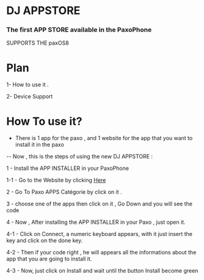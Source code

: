 # DJ APPSTORE
### The first APP STORE available in the PaxoPhone

 SUPPORTS THE paxOS8 

# Plan

1- How to use it .

2- Device Support

# How To use it?

- There is 1 app for the paxo , and 1 website for the app that you want to install it in the paxo

-- Now , this is the steps of using the new DJ APPSTORE :

1 - Install the APP INSTALLER in your PaxoPhone 
 
1-1 - Go to the Website by clicking <a href="http://45.90.13.219:6109/index.html">Here</a>

2 - Go To Paxo APPS Catégorie by click on it .

3 - choose one of the apps then click on it , Go Down and you will see the code 
    
4 - Now , After installing the APP INSTALLER in your Paxo , just open it.
    
   4-1 - Click on Connect, a numeric keyboard appears, with it just insert the key and click on the done key.
      
   4-2 - Then if your code right , he will appears all the informations about the app that you are going to install it.
      
   4-3 - Now, just click on Install and wait until the button Install become green

  

